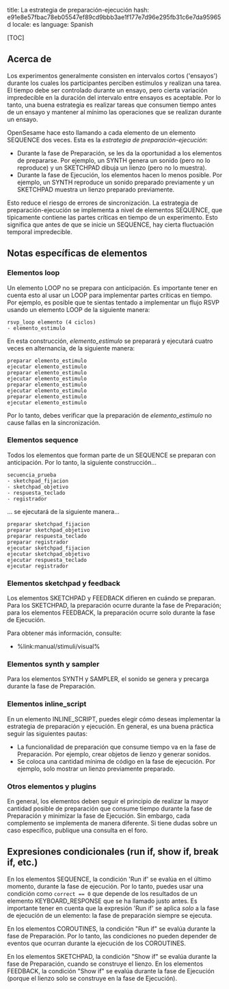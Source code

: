 title: La estrategia de preparación-ejecución
hash: e91e8e57fbac78eb05547ef89cd9bbb3ae1f177e7d96e295fb31c6e7da95965d
locale: es
language: Spanish

[TOC]

## Acerca de

Los experimentos generalmente consisten en intervalos cortos ('ensayos') durante los cuales los participantes perciben estímulos y realizan una tarea. El tiempo debe ser controlado durante un ensayo, pero cierta variación impredecible en la duración del intervalo entre ensayos es aceptable. Por lo tanto, una buena estrategia es realizar tareas que consumen tiempo antes de un ensayo y mantener al mínimo las operaciones que se realizan durante un ensayo.

OpenSesame hace esto llamando a cada elemento de un elemento SEQUENCE dos veces. Esta es la *estrategia de preparación-ejecución*:

- Durante la fase de Preparación, se les da la oportunidad a los elementos de prepararse. Por ejemplo, un SYNTH genera un sonido (pero no lo reproduce) y un SKETCHPAD dibuja un lienzo (pero no lo muestra).
- Durante la fase de Ejecución, los elementos hacen lo menos posible. Por ejemplo, un SYNTH reproduce un sonido preparado previamente y un SKETCHPAD muestra un lienzo preparado previamente.

Esto reduce el riesgo de errores de sincronización. La estrategia de preparación-ejecución se implementa a nivel de elementos SEQUENCE, que típicamente contiene las partes críticas en tiempo de un experimento. Esto significa que antes de que se inicie un SEQUENCE, hay cierta fluctuación temporal impredecible.

## Notas específicas de elementos

### Elementos loop

Un elemento LOOP no se prepara con anticipación. Es importante tener en cuenta esto al usar un LOOP para implementar partes críticas en tiempo. Por ejemplo, es posible que te sientas tentado a implementar un flujo RSVP usando un elemento LOOP de la siguiente manera:

~~~text
rsvp_loop elemento (4 ciclos)
- elemento_estimulo
~~~

En esta construcción, *elemento_estimulo* se preparará y ejecutará cuatro veces en alternancia, de la siguiente manera:

~~~text
preparar elemento_estimulo
ejecutar elemento_estimulo
preparar elemento_estimulo
ejecutar elemento_estimulo
preparar elemento_estimulo
ejecutar elemento_estimulo
preparar elemento_estimulo
ejecutar elemento_estimulo
~~~

Por lo tanto, debes verificar que la preparación de *elemento_estimulo* no cause fallas en la sincronización.

### Elementos sequence

Todos los elementos que forman parte de un SEQUENCE se preparan con anticipación. Por lo tanto, la siguiente construcción...

~~~text
secuencia_prueba
- sketchpad_fijacion
- sketchpad_objetivo
- respuesta_teclado
- registrador
~~~

... se ejecutará de la siguiente manera...

~~~text
preparar sketchpad_fijacion
preparar sketchpad_objetivo
preparar respuesta_teclado
preparar registrador
ejecutar sketchpad_fijacion
ejecutar sketchpad_objetivo
ejecutar respuesta_teclado
ejecutar registrador
~~~

### Elementos sketchpad y feedback

Los elementos SKETCHPAD y FEEDBACK difieren en cuándo se preparan. Para los SKETCHPAD, la preparación ocurre durante la fase de Preparación; para los elementos FEEDBACK, la preparación ocurre solo durante la fase de Ejecución.

Para obtener más información, consulte:

- %link:manual/stimuli/visual%

### Elementos synth y sampler

Para los elementos SYNTH y SAMPLER, el sonido se genera y precarga durante la fase de Preparación.

### Elementos inline_script

En un elemento INLINE_SCRIPT, puedes elegir cómo deseas implementar la estrategia de preparación y ejecución. En general, es una buena práctica seguir las siguientes pautas:

- La funcionalidad de preparación que consume tiempo va en la fase de Preparación. Por ejemplo, crear objetos de lienzo y generar sonidos.
- Se coloca una cantidad mínima de código en la fase de ejecución. Por ejemplo, solo mostrar un lienzo previamente preparado.

### Otros elementos y plugins

En general, los elementos deben seguir el principio de realizar la mayor cantidad posible de preparación que consume tiempo durante la fase de Preparación y minimizar la fase de Ejecución. Sin embargo, cada complemento se implementa de manera diferente. Si tiene dudas sobre un caso específico, publique una consulta en el foro.

## Expresiones condicionales (run if, show if, break if, etc.)

En los elementos SEQUENCE, la condición 'Run if' se evalúa en el último momento, durante la fase de ejecución. Por lo tanto, puedes usar una condición como `correct == 0` que depende de los resultados de un elemento KEYBOARD_RESPONSE que se ha llamado justo antes. Es importante tener en cuenta que la expresión 'Run if' se aplica *solo* a la fase de ejecución de un elemento: la fase de preparación siempre se ejecuta.

En los elementos COROUTINES, la condición "Run if" se evalúa durante la fase de Preparación. Por lo tanto, las condiciones no pueden depender de eventos que ocurran durante la ejecución de los COROUTINES.

En los elementos SKETCHPAD, la condición "Show if" se evalúa durante la fase de Preparación, cuando se construye el lienzo. En los elementos FEEDBACK, la condición "Show if" se evalúa durante la fase de Ejecución (porque el lienzo solo se construye en la fase de Ejecución).